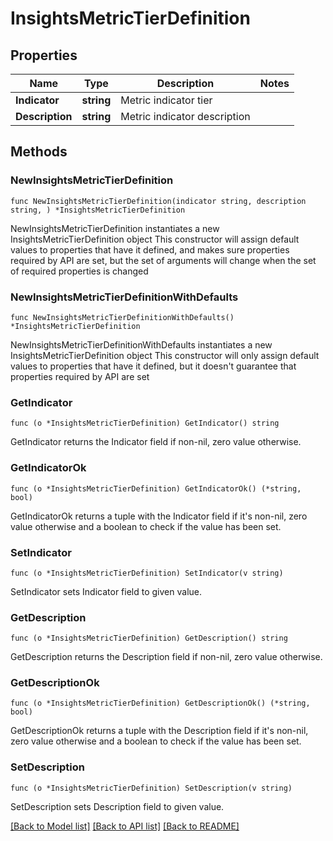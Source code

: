 # InsightsMetricTierDefinition

## Properties

Name | Type | Description | Notes
------------ | ------------- | ------------- | -------------
**Indicator** | **string** | Metric indicator tier | 
**Description** | **string** | Metric indicator description | 

## Methods

### NewInsightsMetricTierDefinition

`func NewInsightsMetricTierDefinition(indicator string, description string, ) *InsightsMetricTierDefinition`

NewInsightsMetricTierDefinition instantiates a new InsightsMetricTierDefinition object
This constructor will assign default values to properties that have it defined,
and makes sure properties required by API are set, but the set of arguments
will change when the set of required properties is changed

### NewInsightsMetricTierDefinitionWithDefaults

`func NewInsightsMetricTierDefinitionWithDefaults() *InsightsMetricTierDefinition`

NewInsightsMetricTierDefinitionWithDefaults instantiates a new InsightsMetricTierDefinition object
This constructor will only assign default values to properties that have it defined,
but it doesn't guarantee that properties required by API are set

### GetIndicator

`func (o *InsightsMetricTierDefinition) GetIndicator() string`

GetIndicator returns the Indicator field if non-nil, zero value otherwise.

### GetIndicatorOk

`func (o *InsightsMetricTierDefinition) GetIndicatorOk() (*string, bool)`

GetIndicatorOk returns a tuple with the Indicator field if it's non-nil, zero value otherwise
and a boolean to check if the value has been set.

### SetIndicator

`func (o *InsightsMetricTierDefinition) SetIndicator(v string)`

SetIndicator sets Indicator field to given value.


### GetDescription

`func (o *InsightsMetricTierDefinition) GetDescription() string`

GetDescription returns the Description field if non-nil, zero value otherwise.

### GetDescriptionOk

`func (o *InsightsMetricTierDefinition) GetDescriptionOk() (*string, bool)`

GetDescriptionOk returns a tuple with the Description field if it's non-nil, zero value otherwise
and a boolean to check if the value has been set.

### SetDescription

`func (o *InsightsMetricTierDefinition) SetDescription(v string)`

SetDescription sets Description field to given value.



[[Back to Model list]](../README.md#documentation-for-models) [[Back to API list]](../README.md#documentation-for-api-endpoints) [[Back to README]](../README.md)



